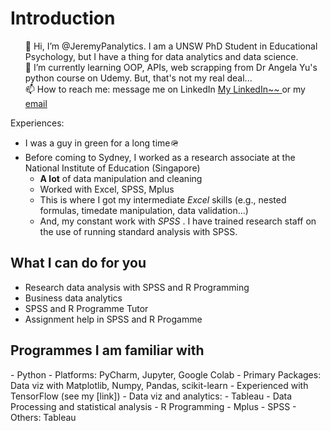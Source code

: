 <html>
  <body>
<h1> Introduction </h1>
<ul>
👋 Hi, I’m @JeremyPanalytics. I am a UNSW PhD Student in Educational Psychology, but I have a thing for data analytics and data science. <br>
🌱 I’m currently learning OOP, APIs, web scrapping from Dr Angela Yu's python course on Udemy. But, that's not my real deal... <br>
📫 How to reach me: message me on LinkedIn <a href="https://www.linkedin.com/in/jeremy-pan-jiadong"> My LinkedIn~~ </a> or my <a href=mailto:jpan.dataanalytics@gmail.com>email</a><br>
</ul>

Experiences:
- I was a guy in green for a long time🪖
- Before coming to Sydney, I worked as a research associate at the National Institute of Education (Singapore)
    <ul>
      <li> <b>A lot</b> of data manipulation and cleaning </li>
      <li> Worked with Excel, SPSS, Mplus </li>
      <li> This is where I got my intermediate <i>Excel</i> skills (e.g., nested formulas, timedate manipulation, data validation...) </li>
      <li> And, my constant work with <i> SPSS </i>. I have trained research staff on the use of running standard analysis with SPSS. </li>
    </ul>

<h2> What I can do for you </h2>

- Research data analysis with SPSS and R Programming
- Business data analytics 
- SPSS and R Programme Tutor 
- Assignment help in SPSS and R Progamme

<h2>Programmes I am familiar with</h2>
- Python 
- Platforms: PyCharm, Jupyter, Google Colab
- Primary Packages: Data viz with Matplotlib, Numpy, Pandas, scikit-learn
- Experienced with TensorFlow (see my [link])
- Data viz and analytics:
- Tableau
- Data Processing and statistical analysis
- R Programming
- Mplus
- SPSS
- Others: Tableau


<!---
JeremyPanData/JeremyPanData is a ✨ special ✨ repository because its `README.md` (this file) appears on your GitHub profile.
You can click the Preview link to take a look at your changes.
--->
  </body>
</html>
